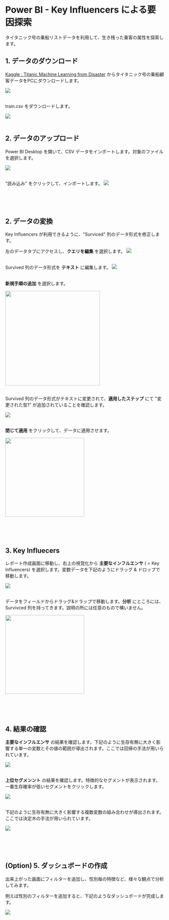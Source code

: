 # Power BI - Key Influencers による要因探索

タイタニック号の乗船リストデータを利用して、生き残った乗客の属性を探索します。

## 1. データのダウンロード
[Kaggle : Titanic Machine Learning from Disaster](https://www.kaggle.com/c/titanic/data) からタイタニック号の乗船顧客データをPCにダウンロードします。

<img src="../docs/images/kaggle-titanic.png"><br/><br/>


train.csv をダウンロードします。

<img src="../docs/images/kaggle-data-download.png"><br/><br/>


## 2. データのアップロード
Power BI Desktop を開いて、CSV データをインポートします。対象のファイルを選択します。

<img src="../docs/images/pbi-import-csv.png"><br/><br/>

"読み込み" をクリックして、インポートします。
<img src="../docs/images/pbi-import-preview.png"><br/><br/>

<br/><br/>

## 2. データの変換
Key Influencers が利用できるように、"Surviced" 列のデータ形式を修正します。

左のデータタブにアクセスし、**クエリを編集** を選択します。
<img src="../docs/images/pbi-query-edit.png"><br/><br/>

Survived 列のデータ形式を **テキスト** に編集します。
<img src="../docs/images/pbi-query-edit.png"><br/><br/>

**新規手順の追加** を選択します。

<img src="../docs/images/pbi-change-coltype.png" width = 300><br/><br/>

Survived 列のデータ形式がテキストに変更されて、**適用したステップ** にて "変更された型1" が追加されていることを確認します。

<img src="../docs/images/pbi-query-done.png"><br/><br/>

**閉じて適用** をクリックして、データに適用させます。

<img src="../docs/images/pbi-query-apply.png" width = 250><br/><br/>


<br/><br/>

## 3. Key Influecers 
レポート作成画面に移動し、右上の視覚化から **主要なインフルエンサ**  ( = Key Influencers) を選択します。変数データを下記のようにドラッグ & ドロップで移動します。

<img src="../docs/images/pbi-ki-visual-add.png"><br/><br/>

データをフィールドからドラッグ&ドラップで移動します。**分析** にところには、Survivced 列を持ってきます。説明の所には任意のもので構いません。

<img src="../docs/images/pbi-ki-data.png" width=250><br/><br/>

<br/><br/>

## 4. 結果の確認
**主要なインフルエンサ** の結果を確認します。下記のように生存有無に大きく影響する単一の変数とその値の範囲が導出されます。ここでは回帰の手法が用いられています。

<img src="../docs/images/pbi-ki-left.png"><br/><br/>

**上位セグメンント** の結果を確認します。特徴的なセグメントが表示されます。一番生存確率が低いセグメントをクリックします。

<img src="../docs/images/pbi-ki-right.png"><br/><br/>

下記のように生存有無に大きく影響する複数変数の組み合わせが導出されます。ここでは決定木の手法が用いられています。

<img src="../docs/images/pbi-ki-top-segment.png"><br/><br/>


<br/><br/>

## (Option) 5. ダッシュボードの作成
出来上がった画面にフィルターを追加し、性別毎の特徴など、様々な観点で分析してみます。

例えば性別のフィルターを追加すると、下記のようなダッシュボードが完成します。

<img src="../docs/images/pbi-ki-dashboard.png"><br/><br/>
